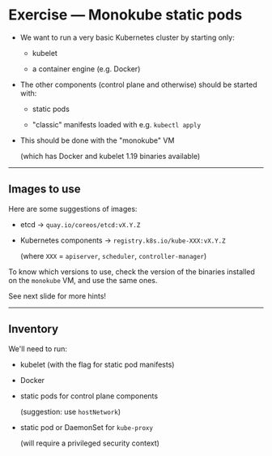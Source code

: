 # Exercise — Monokube static pods

- We want to run a very basic Kubernetes cluster by starting only:

  - kubelet 

  - a container engine (e.g. Docker)

- The other components (control plane and otherwise) should be started with:

  - static pods

  - "classic" manifests loaded with e.g. `kubectl apply`

- This should be done with the "monokube" VM

  (which has Docker and kubelet 1.19 binaries available)

---

## Images to use

Here are some suggestions of images:

- etcd → `quay.io/coreos/etcd:vX.Y.Z`

- Kubernetes components → `registry.k8s.io/kube-XXX:vX.Y.Z`

  (where `XXX` = `apiserver`, `scheduler`, `controller-manager`)

To know which versions to use, check the version of the binaries installed on the `monokube` VM, and use the same ones.

See next slide for more hints!

---

## Inventory

We'll need to run:

- kubelet (with the flag for static pod manifests)

- Docker

- static pods for control plane components

  (suggestion: use `hostNetwork`)

- static pod or DaemonSet for `kube-proxy`

  (will require a privileged security context)
